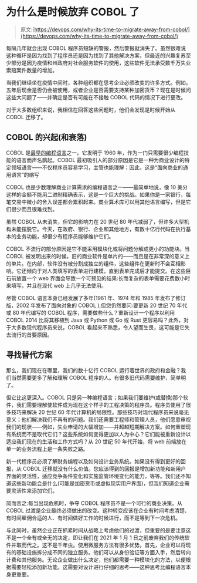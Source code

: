 # 为什么是时候放弃 COBOL 了

> 原文:[https://devops.com/why-its-time-to-migrate-away-from-cobol/](https://devops.com/why-its-time-to-migrate-away-from-cobol/)

每隔几年就会出现 COBOL 程序员短缺的警报，然后警报就消失了。虽然很难说这种循环是因为找到了程序员还是因为找到了其他解决方案，但最近的兴趣复苏至少部分是因为疫情和州政府对社会服务软件的使用，这些软件无法承受数千万失业索赔案件数量的增加。

当我们继续坐在疫情中间时，各种组织都在思考企业必须改变的许多方式。例如，五年后现金是否仍会被使用，或者企业是否需要支持某种加密货币？现在是时候问这些大问题了——并确定是否有可能在不接触 COBOL 代码的情况下进行更改。

对于大多数组织来说，我相信在回答这些问题时，他们会发现是时候开始从 COBOL 迁移了。

## COBOL 的兴起(和衰落)

COBOL 是[最早的编程语言](https://devops.com/why-cobol-still-matters-after-60-years/)之一。它发明于 1960 年，作为一门只需要很少编程技能的语言而声名鹊起。COBOL 最初吸引人的部分原因是它是一种为商业设计的特定领域语言——不仅程序员容易学习，主管也能理解；因此，这是“面向商业的通用语言”的缩写

COBOL 也是少数理解商业计算需求的编程语言之一——最简单地说，像 10 美分这样的金额不能用二进制精确表示，这是一个巨大的挑战。如果你是一家银行，每笔交易中微小的舍入误差都会累积起来。商业算术库可以用其他语言编写，但是它们很少而且很难找到。

虽然 COBOL 从未消失，但它的影响力在 20 世纪 80 年代减弱了，但许多大型机构未能摆脱它。今天，在政府、银行、企业和其他地方，有数十亿行代码在执行基本的业务功能，却很少有程序员能够维护它们。

COBOL 不流行的部分原因是它不能采用模块化或将问题分解成更小的功能块。当 COBOL 被发明出来的时候，旧的商业软件是单片的——而且是在非常深的意义上的单片。在内部，软件没有被分割成独立的组件，这些组件在更新时不会互相影响。它还倾向于对人类填写的表单进行建模，直到表单完成后才能提交。在这些巨石前放置一个 web 界面会导致一个可预见的结果:长而复杂的表单需要花费数小时来填写，并且在现代 web 上几乎无法使用。

尽管 COBOL 语言本身已经发展了多年(1961 年、1974 年和 1985 年发布了修订版，2002 年发布了面向对象的 COBOL ),但您仍然要问:要更新 20 世纪 70 年代或 80 年代编写的 COBOL 程序，需要做些什么？重新设计一个程序以利用 COBOL 2014 比将其移植到 Java 或 Python 或 Go 或 Rust 更容易吗？此外，对于大多数现代程序员来说，COBOL 看起来不熟悉，令人望而生畏，这可能是它失去流行的首要原因。

## 寻找替代方案

那么，我们现在在哪里，我们的数十亿行 COBOL 运行着世界的政府和金融？我们当然需要更多了解和理解 COBOL 程序的人。有很多旧代码需要维护，简单明了。

但它比这更深入。COBOL 只是另一种编程语言；如果我们要维护(或替换)那个软件，我们需要理解使软件成为现在这个样子的工程决策的程序员。程序员使用了很多技巧来解决 20 世纪 60 年代计算机的局限性。那些技巧对现代程序员来说毫无意义；他们解决我们不再有的问题。我们还需要工程师和管理人员，他们愿意审视我们的现状——例如，失业申请的大幅增加——并超越短期解决方案。如何重塑现有系统而不是取代它们？这些系统如何变得更加以人为中心？它们能被重新设计以适应我们现在的生活和工作方式吗？从 20 世纪 50 年代开始，将 web 前端放在单一的业务流程上是一条失败之路。

新一代程序员必须了解财务编程以及如何设计业务系统。如果没有得到更好的回报，从 COBOL 迁移就没有什么价值。您应该得到的回报是增加新功能和新用户界面的灵活性，适应竞争条件变化和实施监管环境变化的能力，等等。我们还不知道这些新功能会是什么(可能是加密货币或虚拟现实用户界面)，但我们知道企业需要灵活性来添加它们。

简而言之:每当出现危机时，争夺 COBOL 程序员不是一个可行的商业决策。从 COBOL 过渡是企业最终必须做出的改变。这种转变应该在企业有时间考虑清楚、有时间雇佣合适的人、有时间做好工作的时候进行，而不是等到下一次危机。

与此同时，虽然企业正在抓紧时间从战略上考虑他们的过渡，但重要的是要注意这不是一个全有或全无的决定，即让我们在 2021 年 1 月 1 日之前废弃我们的传统软件并取而代之。这不是千年虫。使用微服务方法有很多优势。首先，企业可以将现有的基础设施拆分成不同的独立服务。他们可以从身份验证等方面入手，然后转向计费和其他服务。无论企业做出什么决定，他们都需要一种模块化的方法，以便根据需要轻松添加新功能。这需要对设计进行仔细的思考——这种思考比编程语言本身更重要。